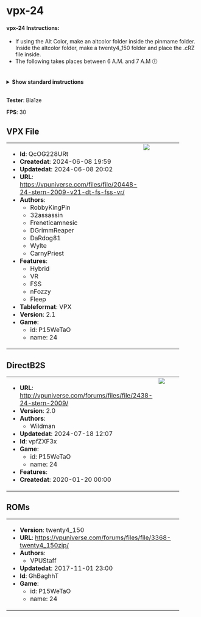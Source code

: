 # vpx-24 

#### vpx-24 Instructions: 
- If using the Alt Color, make an altcolor folder inside the pinmame folder. Inside the altcolor folder, make a twenty4_150 folder and place the .cRZ file inside.
- The following takes places between 6 A.M. and 7 A.M 🕕
<br><br>

<details><summary><b>Show standard instructions</b></summary><br>

- Copy the entire contents of this repo folder to your USB drive in the external folder

- Add your personalized launcher.elf and rename it to "vpx-24.elf."
- Download the VPX & one of the directb2s files and copy them into this folder.
- Download the ROM to pinmame/roms (do not unzip).<br><br>

-  Example directory structure:<br>

       USB Drive Root
       - vpx-launcher.elf
       - external
           table['name'] ```

</details><br>

**Tester**: Bla1ze

**FPS**: 30

## VPX File 

<table style='width:90%;'><tr><td valign='top' style='width:60%'>

* **Id**: QcOG228URt
* **Createdat**: 2024-06-08 19:59
* **Updatedat**: 2024-06-08 20:02
* **URL**: <a href='https://vpuniverse.com/files/file/20448-24-stern-2009-v21-dt-fs-fss-vr/' target='_blank'>https://vpuniverse.com/files/file/20448-24-stern-2009-v21-dt-fs-fss-vr/</a>
* **Authors**:
  - RobbyKingPin
  - 32assassin
  - Freneticamnesic
  - DGrimmReaper
  - DaRdog81
  - Wylte
  - CarnyPriest
* **Features**:
  - Hybrid
  - VR
  - FSS
  - nFozzy
  - Fleep
* **Tableformat**: VPX
* **Version**: 2.1
* **Game**:
  - id: P15WeTaO
  - name: 24
</td><td valign='top'>
<img src='https://virtualpinballspreadsheet.github.io/vps-db/img/QcOG228URt_1717876905816.webp'>

</td></tr></table>

## DirectB2S 

<table style='width:90%;'><tr><td valign='top' style='width:60%'>

* **URL**: <a href='http://vpuniverse.com/forums/files/file/2438-24-stern-2009/' target='_blank'>http://vpuniverse.com/forums/files/file/2438-24-stern-2009/</a>
* **Version**: 2.0
* **Authors**:
  - Wildman
* **Updatedat**: 2024-07-18 12:07
* **Id**: vpfZXF3x
* **Game**:
  - id: P15WeTaO
  - name: 24
* **Features**:
* **Createdat**: 2020-01-20 00:00
</td><td valign='top'>
<img src='https://virtualpinballspreadsheet.github.io/vps-db/img/031101bfdb50106feecefe014730ff0c_b2s_1638093204868.webp'>

</td></tr></table>

## ROMs 

<table style='width:90%;'><tr><td valign='top' style='width:60%'>

* **Version**: twenty4_150
* **URL**: <a href='https://vpuniverse.com/forums/files/file/3368-twenty4_150zip/' target='_blank'>https://vpuniverse.com/forums/files/file/3368-twenty4_150zip/</a>
* **Authors**:
  - VPUStaff
* **Updatedat**: 2017-11-01 23:00
* **Id**: GhBaghhT
* **Game**:
  - id: P15WeTaO
  - name: 24
</td></tr></table>

